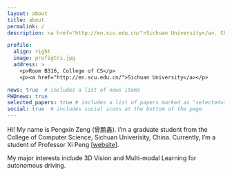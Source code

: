 ```yaml
---
layout: about
title: about
permalink: /
description: <a href="http://en.scu.edu.cn/">Sichuan University</a>. Chengdu, China.

profile:
  align: right
  image: profigCri.jpg
  address: >
    <p>Room B316, College of CS</p>
    <p><a href="http://en.scu.edu.cn/">Sichuan University</a></p>

news: true  # includes a list of news items
PHDnews: true
selected_papers: true # includes a list of papers marked as "selected={true}"
social: true  # includes social icons at the bottom of the page
---
```


Hi! My name is Pengxin Zeng (曾鹏鑫). I’m a graduate student from the College of Computer Science, Sichuan Univerisity, China. Currently, I’m a student of Professor Xi Peng [[website](http://pengxi.me/)].

My major interests include 3D Vision and Multi-modal Learning for autonomous driving. 
